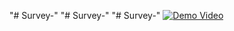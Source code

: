 "# Survey-" 
"# Survey-" 
"# Survey-" 
[![Demo Video](https://img.youtube.com/vi/A5z6RXSC4cg/o.jpg)](https://www.youtube.com/watch?v=/A5z6RXSC4cg)
